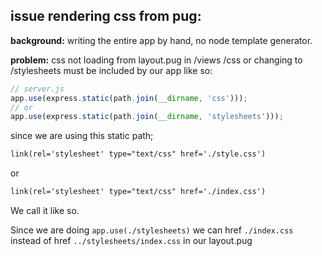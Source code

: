 ## issue rendering css from pug:

**background:**
writing the entire app by hand, no node template generator.

**problem:**
css not loading from layout.pug in /views
/css or changing to /stylesheets must be included by our app like so:
```js
// server.js
app.use(express.static(path.join(__dirname, 'css')));
// or
app.use(express.static(path.join(__dirname, 'stylesheets')));
```

since we are using this static path;
```html
link(rel='stylesheet' type="text/css" href='./style.css')
```
or
```html
link(rel='stylesheet' type="text/css" href='./index.css')
```

We call it like so.

Since we are doing `app.use(./stylesheets)` we can href `./index.css`
instead of href `../stylesheets/index.css`
in our layout.pug